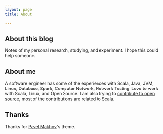 ```yaml
---
layout: page 
title: About

---
```


## About this blog

Notes of my personal research, studying, and experiment. I hope this could help someone.

## About me

A software engineer has some of the experiences with Scala, Java, JVM, Linux, Database, Spark, Computer Network, Network Testing. Love to work with Scala, Linux, and Open Source. I am also trying to [contribute to open source](https://github.com/search?utf8=✓&q=author:jiminhsieh+is:merged&type=Issues), most of the contributions are related to Scala.

## Thanks

Thanks for [Pavel Makhov](http://pavelmakhov.com/)'s theme.
